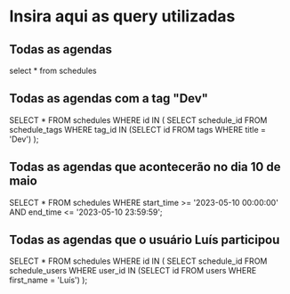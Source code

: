 # Insira aqui as query utilizadas

## Todas as agendas
select * from schedules

## Todas as agendas com a tag "Dev"
SELECT * FROM schedules
WHERE id IN (
  SELECT schedule_id FROM schedule_tags WHERE tag_id IN (SELECT id FROM tags WHERE title = 'Dev')
);

## Todas as agendas que acontecerão no dia 10 de maio
SELECT * FROM schedules
WHERE start_time >= '2023-05-10 00:00:00' AND end_time <= '2023-05-10 23:59:59';

## Todas as agendas que o usuário Luís participou
SELECT * FROM schedules
WHERE id IN (
  SELECT schedule_id FROM schedule_users
  WHERE user_id IN (SELECT id FROM users WHERE first_name = 'Luís')
);


